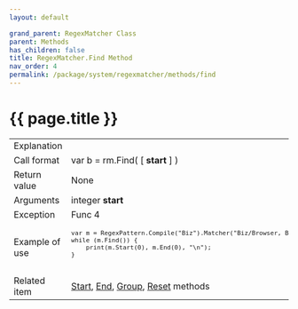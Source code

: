 ```yaml
---
layout: default

grand_parent: RegexMatcher Class
parent: Methods
has_children: false
title: RegexMatcher.Find Method
nav_order: 4
permalink: /package/system/regexmatcher/methods/find
---
```

# {{ page.title }}


<table>
  <tr>
    <td>Explanation</td>
    <td colspan="2"></td>
  </tr>
  <tr>
    <td>Call format</td>
    <td colspan="2">var b = rm.Find( [ <b>start</b> ] )</td>
  </tr>
  <tr>
    <td>Return value</td>
    <td colspan="2">None</td>
  </tr>  
  <tr>
    <td>Arguments</td>
    <td>integer <b>start</b></td>
    <td></td>
  </tr>
  <tr>
    <td>Exception</td>
    <td>Func 4</td>
    <td></td>
  </tr>
  <tr>
    <td>Example of use</td>
    <td colspan="2"><code><pre>
var m = RegexPattern.Compile("Biz").Matcher("Biz/Browser, Biz/Desginer, Biz-Collections");
while (m.Find()) {
    print(m.Start(0), m.End(0), "\n");
}
    </pre></code></td>
  </tr>
  <tr>
    <td>Related item</td>
    <td colspan="2"><a href="/package/system/regexmatcher/methods/start">Start</a>, <a href="/package/system/regexmatcher/methods/end">End</a>, <a href="/package/system/regexmatcher/methods/group">Group</a>, <a href="/package/system/regexmatcher/methods/reset">Reset</a> methods</td>
  </tr>
</table>
